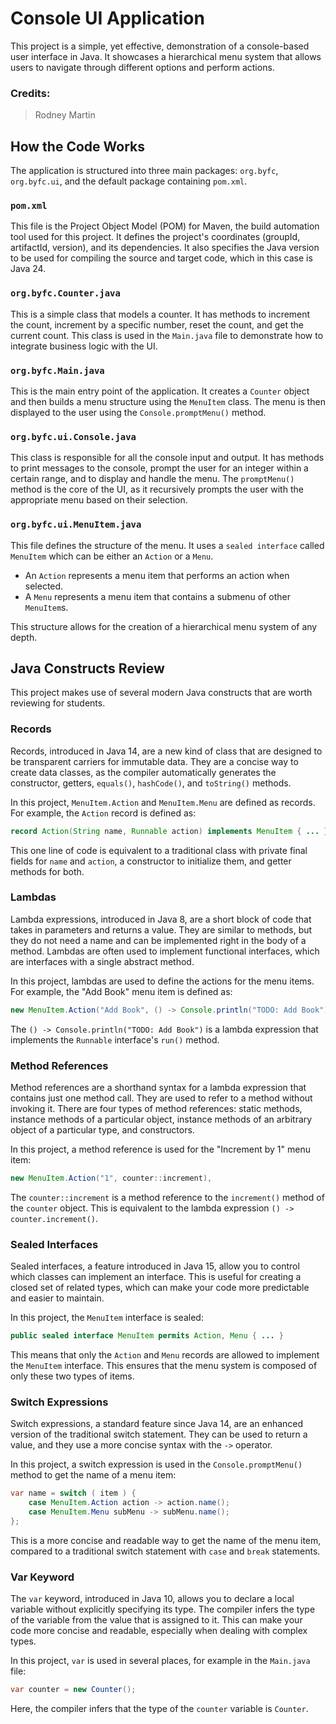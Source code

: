 # Console UI Application

This project is a simple, yet effective, demonstration of a console-based user interface in Java. It showcases a hierarchical menu system that allows users to navigate through different options and perform actions.

### Credits:  
>Rodney Martin

## How the Code Works

The application is structured into three main packages: `org.byfc`, `org.byfc.ui`, and the default package containing `pom.xml`.

### `pom.xml`

This file is the Project Object Model (POM) for Maven, the build automation tool used for this project. It defines the project's coordinates (groupId, artifactId, version), and its dependencies. It also specifies the Java version to be used for compiling the source and target code, which in this case is Java 24.

### `org.byfc.Counter.java`

This is a simple class that models a counter. It has methods to increment the count, increment by a specific number, reset the count, and get the current count. This class is used in the `Main.java` file to demonstrate how to integrate business logic with the UI.

### `org.byfc.Main.java`

This is the main entry point of the application. It creates a `Counter` object and then builds a menu structure using the `MenuItem` class. The menu is then displayed to the user using the `Console.promptMenu()` method.

### `org.byfc.ui.Console.java`

This class is responsible for all the console input and output. It has methods to print messages to the console, prompt the user for an integer within a certain range, and to display and handle the menu. The `promptMenu()` method is the core of the UI, as it recursively prompts the user with the appropriate menu based on their selection.

### `org.byfc.ui.MenuItem.java`

This file defines the structure of the menu. It uses a `sealed interface` called `MenuItem` which can be either an `Action` or a `Menu`.

*   An `Action` represents a menu item that performs an action when selected.
*   A `Menu` represents a menu item that contains a submenu of other `MenuItem`s.

This structure allows for the creation of a hierarchical menu system of any depth.

## Java Constructs Review

This project makes use of several modern Java constructs that are worth reviewing for students.

### Records

Records, introduced in Java 14, are a new kind of class that are designed to be transparent carriers for immutable data. They are a concise way to create data classes, as the compiler automatically generates the constructor, getters, `equals()`, `hashCode()`, and `toString()` methods.

In this project, `MenuItem.Action` and `MenuItem.Menu` are defined as records. For example, the `Action` record is defined as:

```java
record Action(String name, Runnable action) implements MenuItem { ... }
```

This one line of code is equivalent to a traditional class with private final fields for `name` and `action`, a constructor to initialize them, and getter methods for both.

### Lambdas

Lambda expressions, introduced in Java 8, are a short block of code that takes in parameters and returns a value. They are similar to methods, but they do not need a name and can be implemented right in the body of a method. Lambdas are often used to implement functional interfaces, which are interfaces with a single abstract method.

In this project, lambdas are used to define the actions for the menu items. For example, the "Add Book" menu item is defined as:

```java
new MenuItem.Action("Add Book", () -> Console.println("TODO: Add Book")),
```

The `() -> Console.println("TODO: Add Book")` is a lambda expression that implements the `Runnable` interface's `run()` method.

### Method References

Method references are a shorthand syntax for a lambda expression that contains just one method call. They are used to refer to a method without invoking it. There are four types of method references: static methods, instance methods of a particular object, instance methods of an arbitrary object of a particular type, and constructors.

In this project, a method reference is used for the "Increment by 1" menu item:

```java
new MenuItem.Action("1", counter::increment),
```

The `counter::increment` is a method reference to the `increment()` method of the `counter` object. This is equivalent to the lambda expression `() -> counter.increment()`.

### Sealed Interfaces

Sealed interfaces, a feature introduced in Java 15, allow you to control which classes can implement an interface. This is useful for creating a closed set of related types, which can make your code more predictable and easier to maintain.

In this project, the `MenuItem` interface is sealed:

```java
public sealed interface MenuItem permits Action, Menu { ... }
```

This means that only the `Action` and `Menu` records are allowed to implement the `MenuItem` interface. This ensures that the menu system is composed of only these two types of items.

### Switch Expressions

Switch expressions, a standard feature since Java 14, are an enhanced version of the traditional switch statement. They can be used to return a value, and they use a more concise syntax with the `->` operator.

In this project, a switch expression is used in the `Console.promptMenu()` method to get the name of a menu item:

```java
var name = switch ( item ) {
    case MenuItem.Action action -> action.name();
    case MenuItem.Menu subMenu -> subMenu.name();
};
```

This is a more concise and readable way to get the name of the menu item, compared to a traditional switch statement with `case` and `break` statements.

### Var Keyword

The `var` keyword, introduced in Java 10, allows you to declare a local variable without explicitly specifying its type. The compiler infers the type of the variable from the value that is assigned to it. This can make your code more concise and readable, especially when dealing with complex types.

In this project, `var` is used in several places, for example in the `Main.java` file:

```java
var counter = new Counter();
```

Here, the compiler infers that the type of the `counter` variable is `Counter`.